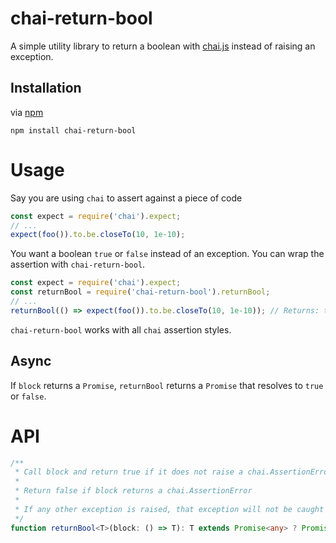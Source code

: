 # chai-return-bool

A simple utility library to return a boolean with [chai.js](https://github.com/chaijs/chai) instead of raising an exception.

## Installation

via [npm](https://github.com/npm/npm)

```
npm install chai-return-bool
```

# Usage

Say you are using `chai` to assert against a piece of code

```js
const expect = require('chai').expect;
// ...
expect(foo()).to.be.closeTo(10, 1e-10);
```

You want a boolean `true` or `false` instead of an exception. You can wrap the assertion with `chai-return-bool`.

```js
const expect = require('chai').expect;
const returnBool = require('chai-return-bool').returnBool;
// ...
returnBool(() => expect(foo()).to.be.closeTo(10, 1e-10)); // Returns: true or false
```

`chai-return-bool` works with all `chai` assertion styles.

## Async

If `block` returns a `Promise`, `returnBool` returns a `Promise` that resolves to `true` or `false`.

# API

```ts
/**
 * Call block and return true if it does not raise a chai.AssertionError
 * 
 * Return false if block returns a chai.AssertionError
 * 
 * If any other exception is raised, that exception will not be caught by returnBool.
 */
function returnBool<T>(block: () => T): T extends Promise<any> ? Promise<boolean> : boolean
```
